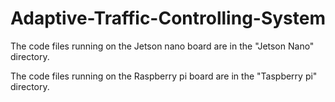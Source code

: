 # Adaptive-Traffic-Controlling-System

The code files running on the Jetson nano board are in the "Jetson Nano" directory.

The code files running on the Raspberry pi board are in the "Taspberry pi" directory.
